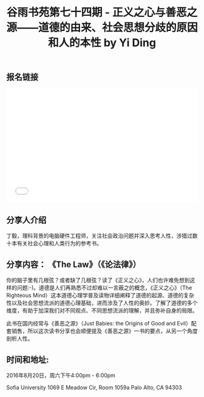 ﻿---
layout: post
title: "谷雨书苑第七十四期 - 正义之心与善恶之源——道德的由来、社会思想分歧的原因和人的本性 by Yi Ding"
category: event
description: "正义之心与善恶之源"
header-img: img/source_of_moral.jpg
---

## 报名链接
<div style="width:100%; text-align:left;" ><iframe src="//eventbrite.com/tickets-external?eid=27104532386&ref=etckt" frameborder="0" height="300" width="100%" vspace="0" hspace="0" marginheight="5" marginwidth="5" scrolling="auto" allowtransparency="true"></iframe></div>

## 分享人介绍

丁毅，理科背景的电脑硬件工程师，关注社会政治问题并深入思考人性，涉猎过数十本有关社会心理和人类行为的参考书。

## 分享内容： 《The Law》（《论法律》）

你的脑子里有几根弦？或者缺了几根弦？读了《正义之心》，人们也许难免想到这样的问题:-)。道德是人们再熟悉不过却难以一言蔽之的概念，《正义之心》（The Righteous Mind）这本道德心理学普及读物详细阐释了道德的起源、道德的复杂性以及社会思想流派的道德心理基础，进而涉及了人性的奥妙。了解了道德的多个维度，有助于加深我们对不同观点、不同思想流派的理解，并且弥补自身的局限。
 
此书在国内经常与《善恶之源》（Just Babies: the Origins of Good and Evil）配套销售，所以这次读书分享也会顺便提及《善恶之源》一书的要点，从另一个角度剖析人性。

## 时间和地址:
2016年8月20日，周六下午4:00pm - 6:00pm

Sofia University 1069 E Meadow Cir, Room 1059a Palo Alto, CA 94303